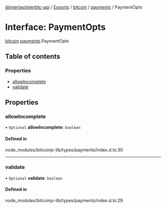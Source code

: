 [@interlay/interbtc-api](/README.md) / [Exports](/modules.md) / [bitcoin](/modules/bitcoin.md) / [payments](/modules/bitcoin.payments.md) / PaymentOpts

# Interface: PaymentOpts

[bitcoin](/modules/bitcoin.md).[payments](/modules/bitcoin.payments.md).PaymentOpts

## Table of contents

### Properties

- [allowIncomplete](/interfaces/bitcoin.payments.PaymentOpts.md#allowincomplete)
- [validate](/interfaces/bitcoin.payments.PaymentOpts.md#validate)

## Properties

### allowIncomplete

• `Optional` **allowIncomplete**: `boolean`

#### Defined in

node_modules/bitcoinjs-lib/types/payments/index.d.ts:30

___

### validate

• `Optional` **validate**: `boolean`

#### Defined in

node_modules/bitcoinjs-lib/types/payments/index.d.ts:29
